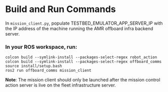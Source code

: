 # Build and Run Commands

In `mission_client.py`, populate TESTBED_EMULATOR_APP_SERVER_IP with the IP address of the machine running the AMR offboard infra backend server.

### In your ROS workspace, run:
```
colcon build --symlink-install --packages-select-regex robot_action
colcon build --symlink-install --packages-select-regex offboard_comms
source install/setup.bash 
ros2 run offboard_comms mission_client 
```

**Note**: The mission client should only be launched after the mission control action server is live on the fleet infrastructure server.
